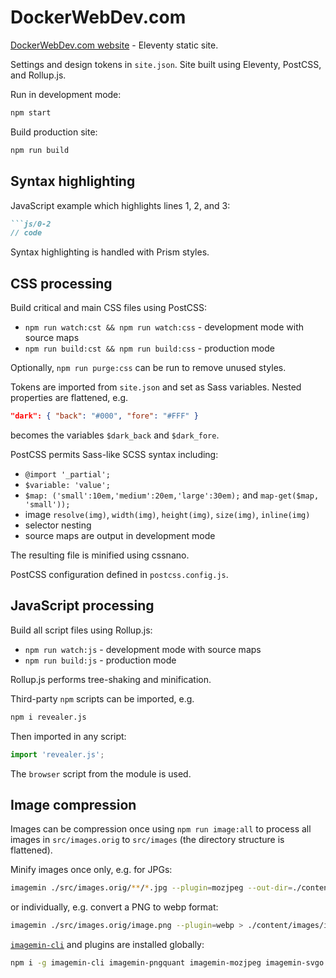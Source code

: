 # DockerWebDev.com

[DockerWebDev.com website](https://dockerwebdev.com/) - Eleventy static site.

Settings and design tokens in `site.json`. Site built using Eleventy, PostCSS, and Rollup.js.

Run in development mode:

```sh
npm start
```

Build production site:

```sh
npm run build
```

## Syntax highlighting

JavaScript example which highlights lines 1, 2, and 3:

```md
```js/0-2
// code
```

Syntax highlighting is handled with Prism styles.


## CSS processing

Build critical and main CSS files using PostCSS:

* `npm run watch:cst && npm run watch:css` - development mode with source maps
* `npm run build:cst && npm run build:css` - production mode

Optionally, `npm run purge:css` can be run to remove unused styles.

Tokens are imported from `site.json` and set as Sass variables. Nested properties are flattened, e.g.

```json
"dark": { "back": "#000", "fore": "#FFF" }
```

becomes the variables `$dark_back` and `$dark_fore`.

PostCSS permits Sass-like SCSS syntax including:

* `@import '_partial';`
* `$variable: 'value';`
* `$map: ('small':10em,'medium':20em,'large':30em);` and `map-get($map, 'small'));`
* image `resolve(img)`, `width(img)`, `height(img)`, `size(img)`, `inline(img)`
* selector nesting
* source maps are output in development mode

The resulting file is minified using cssnano.

PostCSS configuration defined in `postcss.config.js`.


## JavaScript processing

Build all script files using Rollup.js:

* `npm run watch:js` - development mode with source maps
* `npm run build:js` - production mode

Rollup.js performs tree-shaking and minification.

Third-party `npm` scripts can be imported, e.g.

```sh
npm i revealer.js
```

Then imported in any script:

```js
import 'revealer.js';
```

The `browser` script from the module is used.


## Image compression

Images can be compression once using `npm run image:all` to process all images in `src/images.orig` to `src/images` (the directory structure is flattened).

Minify images once only, e.g. for JPGs:

```sh
imagemin ./src/images.orig/**/*.jpg --plugin=mozjpeg --out-dir=./content/images
```

or individually, e.g. convert a PNG to webp format:

```sh
imagemin ./src/images.orig/image.png --plugin=webp > ./content/images/image.webp
```

[`imagemin-cli`](https://www.npmjs.com/package/imagemin-cli) and plugins are installed globally:

```sh
npm i -g imagemin-cli imagemin-pngquant imagemin-mozjpeg imagemin-svgo imagemin-webp
```
